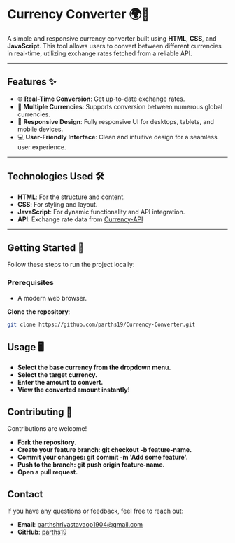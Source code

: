 # Currency Converter 🌍💱

A simple and responsive currency converter built using **HTML**, **CSS**, and **JavaScript**. This tool allows users to convert between different currencies in real-time, utilizing exchange rates fetched from a reliable API.

---

## Features ✨

- 🌐 **Real-Time Conversion**: Get up-to-date exchange rates.
- 🔄 **Multiple Currencies**: Supports conversion between numerous global currencies.
- 🎨 **Responsive Design**: Fully responsive UI for desktops, tablets, and mobile devices.
- 💻 **User-Friendly Interface**: Clean and intuitive design for a seamless user experience.


---

## Technologies Used 🛠️

- **HTML**: For the structure and content.
- **CSS**: For styling and layout.
- **JavaScript**: For dynamic functionality and API integration.
- **API**: Exchange rate data from [Currency-API](https://github.com/fawazahmed0/currency-api) 

---

## Getting Started 🏁

Follow these steps to run the project locally:

### Prerequisites
- A modern web browser.

**Clone the repository**:
   ```bash
   git clone https://github.com/parths19/Currency-Converter.git
   ```

## Usage 🖥️
- **Select the base currency from the dropdown menu.**
- **Select the target currency.**
- **Enter the amount to convert.**
- **View the converted amount instantly!**

## Contributing 🤝
Contributions are welcome!

- **Fork the repository.**
- **Create your feature branch: git checkout -b feature-name.**
- **Commit your changes: git commit -m 'Add some feature'.**
- **Push to the branch: git push origin feature-name.**
- **Open a pull request.**

## Contact

If you have any questions or feedback, feel free to reach out:

- **Email**: parthshrivastavaop1904@gmail.com
- **GitHub**: [parths19](https://github.com/parths19)



